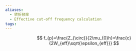 ```yaml
---
aliases:
  - 转折频率
  - Effective cut-off frequency calculation
tags:
---
```

$$
f_{p}=\frac{Z_{\circ}}{2\mu_{0}h}=\frac{c}{2W_{eff}\sqrt{\epsilon_{eff}}}
$$